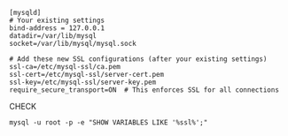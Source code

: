     [mysqld]
    # Your existing settings
    bind-address = 127.0.0.1
    datadir=/var/lib/mysql
    socket=/var/lib/mysql/mysql.sock
    
    # Add these new SSL configurations (after your existing settings)
    ssl-ca=/etc/mysql-ssl/ca.pem
    ssl-cert=/etc/mysql-ssl/server-cert.pem
    ssl-key=/etc/mysql-ssl/server-key.pem
    require_secure_transport=ON  # This enforces SSL for all connections


CHECK

    mysql -u root -p -e "SHOW VARIABLES LIKE '%ssl%';"
